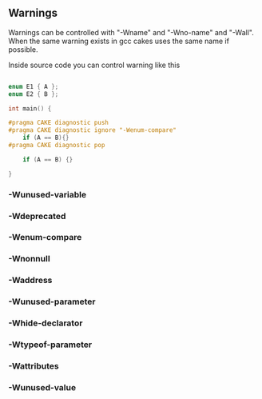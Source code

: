 ## Warnings

Warnings can be controlled with "-Wname" and "-Wno-name" and "-Wall".
When the same warning exists in gcc cakes uses the same name if possible.

Inside source code you can control warning like this

```c

enum E1 { A };
enum E2 { B };

int main() {

#pragma CAKE diagnostic push
#pragma CAKE diagnostic ignore "-Wenum-compare"
    if (A == B){}
#pragma CAKE diagnostic pop

    if (A == B) {}

}

```

### -Wunused-variable
### -Wdeprecated
### -Wenum-compare
### -Wnonnull
### -Waddress
### -Wunused-parameter
### -Whide-declarator
### -Wtypeof-parameter
### -Wattributes
### -Wunused-value


